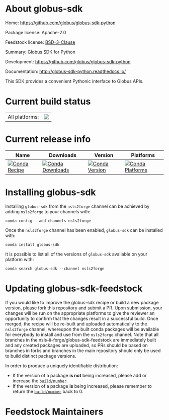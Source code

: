About globus-sdk
================

Home: https://github.com/globus/globus-sdk-python

Package license: Apache-2.0

Feedstock license: [BSD-3-Clause](https://github.com/nsls-ii-forge/globus-sdk-feedstock/blob/master/LICENSE.txt)

Summary: Globus SDK for Python

Development: https://github.com/globus/globus-sdk-python

Documentation: http://globus-sdk-python.readthedocs.io/

This SDK provides a convenient Pythonic interface to Globus APIs.

Current build status
====================


<table><tr><td>All platforms:</td>
    <td>
      <a href="https://dev.azure.com/nsls2forge/nsls2forge/_build/latest?definitionId=274&branchName=master">
        <img src="https://dev.azure.com/nsls2forge/nsls2forge/_apis/build/status/globus-sdk-feedstock?branchName=master">
      </a>
    </td>
  </tr>
</table>

Current release info
====================

| Name | Downloads | Version | Platforms |
| --- | --- | --- | --- |
| [![Conda Recipe](https://img.shields.io/badge/recipe-globus--sdk-green.svg)](https://anaconda.org/nsls2forge/globus-sdk) | [![Conda Downloads](https://img.shields.io/conda/dn/nsls2forge/globus-sdk.svg)](https://anaconda.org/nsls2forge/globus-sdk) | [![Conda Version](https://img.shields.io/conda/vn/nsls2forge/globus-sdk.svg)](https://anaconda.org/nsls2forge/globus-sdk) | [![Conda Platforms](https://img.shields.io/conda/pn/nsls2forge/globus-sdk.svg)](https://anaconda.org/nsls2forge/globus-sdk) |

Installing globus-sdk
=====================

Installing `globus-sdk` from the `nsls2forge` channel can be achieved by adding `nsls2forge` to your channels with:

```
conda config --add channels nsls2forge
```

Once the `nsls2forge` channel has been enabled, `globus-sdk` can be installed with:

```
conda install globus-sdk
```

It is possible to list all of the versions of `globus-sdk` available on your platform with:

```
conda search globus-sdk --channel nsls2forge
```




Updating globus-sdk-feedstock
=============================

If you would like to improve the globus-sdk recipe or build a new
package version, please fork this repository and submit a PR. Upon submission,
your changes will be run on the appropriate platforms to give the reviewer an
opportunity to confirm that the changes result in a successful build. Once
merged, the recipe will be re-built and uploaded automatically to the
`nsls2forge` channel, whereupon the built conda packages will be available for
everybody to install and use from the `nsls2forge` channel.
Note that all branches in the nsls-ii-forge/globus-sdk-feedstock are
immediately built and any created packages are uploaded, so PRs should be based
on branches in forks and branches in the main repository should only be used to
build distinct package versions.

In order to produce a uniquely identifiable distribution:
 * If the version of a package **is not** being increased, please add or increase
   the [``build/number``](https://conda.io/docs/user-guide/tasks/build-packages/define-metadata.html#build-number-and-string).
 * If the version of a package **is** being increased, please remember to return
   the [``build/number``](https://conda.io/docs/user-guide/tasks/build-packages/define-metadata.html#build-number-and-string)
   back to 0.

Feedstock Maintainers
=====================


